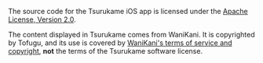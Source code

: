 The source code for the Tsurukame iOS app is licensed under the
[Apache License, Version 2.0](https://github.com/davidsansome/tsurukame/blob/master/LICENSE-Apache-2.0).

The content displayed in Tsurukame comes from WaniKani.  It is copyrighted by
Tofugu, and its use is covered by
[WaniKani's terms of service and copyright](https://www.wanikani.com/terms),
**not** the terms of the Tsurukame software license.
